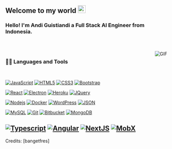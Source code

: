 
## Welcome to my world <img src="https://github.com/TheDudeThatCode/TheDudeThatCode/blob/master/Assets/Earth.gif" width="24px">

### Hello! I'm Andi Guistiandi a Full Stack AI Engineer from Indonesia.

<br />
<br />

  <img align="right" alt="GIF" src="https://media.giphy.com/media/836HiJc7pgzy8iNXCn/giphy.gif" />
  
### 👨‍💻 Languages and Tools

<br />

[![JavaScript](https://img.shields.io/badge/-JavaScript-black?style=flat&logo=javascript&link=https://github.com/bangetfres09-jpg)](https://github.com/bangetfres09-jpg) 
[![HTML5](https://img.shields.io/badge/-HTML5-E34F26?style=flat&logo=html5&logoColor=white&link=https://github.com/bangetfres09-jpg)](https://github.com/bangetfres09-jpg) 
[![CSS3](https://img.shields.io/badge/-CSS3-1572B6?style=flat&logo=css3&link=https://github.com/bangetfres09-jpg)](https://github.com/bangetfres09-jpg) 
[![Bootstrap](https://img.shields.io/badge/-Bootstrap-563D7C?style=flat&logo=bootstrap&link=https://github.com/bangetfres09-jpg)](https://github.com/bangetfres09-jpg) 

[![React](https://img.shields.io/badge/-React-black?style=flat&logo=react&link=https://github.com/bangetfres09-jpg)](https://github.com/bangetfres09-jpg) 
[![Electron](https://img.shields.io/badge/-Electron-gray?style=flat&logo=electron&link=https://github.com/bangetfres09-jpg)](https://github.com/bangetfres09-jpg) 
[![Heroku](https://img.shields.io/badge/-Heroku-gray?style=flat&logo=heroku&link=https://github.com/bangetfres09-jpg)](https://github.com/bangetfres09-jpg) 
[![JQuery](https://img.shields.io/badge/-JQuery-blue?style=flat&logo=jquery&link=https://github.com/bangetfres09-jpg)](https://github.com/bangetfres09-jpg) 

[![Nodejs](https://img.shields.io/badge/-Nodejs-green?style=flat&logo=Node.js&link=https://github.com/bangetfres09-jpg)](https://github.com/bangetfres09-jpg) 
[![Docker](https://img.shields.io/badge/-Docker-black?style=flat&logo=docker&link=https://github.com/bangetfres09-jpg)](https://github.com/bangetfres09-jpg) 
[![WordPress](https://img.shields.io/badge/-WordPress-blue?style=flat&logo=wordpress&link=https://github.com/bangetfres09-jpg)](https://github.com/bangetfres09-jpg) 
[![JSON](https://img.shields.io/badge/-json-02569B?style=flat&logo=json&link=https://github.com/bangetfres09-jpg)](https://github.com/bangetfres09-jpg)

[![MySQL](https://img.shields.io/badge/-MySQL-black?style=flat&logo=mysql&link=https://github.com/bangetfres09-jpg)](https://github.com/bangetfres09-jpg)
[![Git](https://img.shields.io/badge/-Git-black?style=flat&logo=git&link=https://github.com/bangetfres09-jpg)](https://github.com/bangetfres09-jpg) 
[![Bitbucket](https://img.shields.io/badge/-Bitbucket-blue?style=flat&logo=bitbucket&link=https://github.com/bangetfres09-jpg)](https://github.com/bangetfres09-jpg)
[![MongoDB](https://img.shields.io/badge/-MongoDB-FCA121?style=flat&logo=mongodb&link=https://github.com/bangetfres09-jpg)](https://gitlab.com/bangetfres09-jpg) 

[![Typescript](https://img.shields.io/badge/-TypeScript-white?style=flat&logo=typescript&link=https://github.com/bangetfres09-jpg)](https://github.com/bangetfres09-jpg)
[![Angular](https://img.shields.io/badge/-Angular-red?style=flat&logo=angular&link=https://github.com/bangetfres09-jpg)](https://github.com/bangetfres09-jpg) 
[![NextJS](https://img.shields.io/badge/-NextJS-black?style=flat&logo=nextjs&link=https://github.com/bangetfres09-jpg)](https://github.com/bangetfres09-jpg)
[![MobX](https://img.shields.io/badge/-MobX-gray?style=flat&logo=mobx&link=https://github.com/bangetfres09-jpg)](https://gitlab.com/bangetfres09-jpg) 
-----

Credits: [bangetfres]
